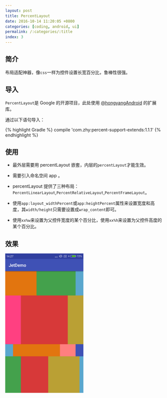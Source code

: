 ```yaml
---
layout: post
title: PercentLayout
date: 2016-10-14 11:20:05 +0800
categories: [coding, android, ui]
permalink: /:categories/:title
index: 3
---
```


## 简介  
布局适配神器，像`css`一样为控件设置长宽百分比，鲁棒性很强。  

## 导入  
`PercentLayout`是 Google 的开源项目，此处使用 [@hongyangAndroid](https://github.com/hongyangAndroid/android-percent-support-extend) 的扩展库。  

通过以下语句导入：

{% highlight Gradle %}
compile 'com.zhy:percent-support-extends:1.1.1'
{% endhighlight %}

## 使用
 - 最外层需要用 percentLayout 嵌套，内层的`percentLayout`才能生效。

 - 需要引入命名空间 app 。  

 -  percentLayout 提供了三种布局：
 `PercentLinearLayout`,`PercentRelativeLayout`,`PercentFrameLayout`。  

 - 使用`app:layout_widthPercent`或`app:heightPercent`属性来设置宽度和高度，其`width/height`只需要设置成`wrap_content`即可。

 - 使用`xx%w`来设置为父控件宽度的某个百分比，使用`xx%h`来设置为父控件高度的某个百分比。

## 效果
<img src="/screenshots/percentlayout.png" width="250">

